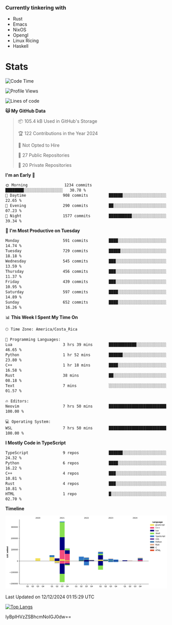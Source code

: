 ### Currently tinkering with
 - Rust
 - Emacs
 - NixOS
 - Opengl
 - Linux Ricing
 - Haskell

# Stats
<!--START_SECTION:waka-->
![Code Time](http://img.shields.io/badge/Code%20Time-1%2C013%20hrs%2056%20mins-blue)

![Profile Views](http://img.shields.io/badge/Profile%20Views-0-blue)

![Lines of code](https://img.shields.io/badge/From%20Hello%20World%20I%27ve%20Written-784.7%20thousand%20lines%20of%20code-blue)

**🐱 My GitHub Data** 

> 📦 105.4 kB Used in GitHub's Storage 
 > 
> 🏆 122 Contributions in the Year 2024
 > 
> 🚫 Not Opted to Hire
 > 
> 📜 27 Public Repositories 
 > 
> 🔑 20 Private Repositories 
 > 
**I'm an Early 🐤** 

```text
🌞 Morning                1234 commits        ████████░░░░░░░░░░░░░░░░░   30.78 % 
🌆 Daytime                908 commits         ██████░░░░░░░░░░░░░░░░░░░   22.65 % 
🌃 Evening                290 commits         ██░░░░░░░░░░░░░░░░░░░░░░░   07.23 % 
🌙 Night                  1577 commits        ██████████░░░░░░░░░░░░░░░   39.34 % 
```
📅 **I'm Most Productive on Tuesday** 

```text
Monday                   591 commits         ████░░░░░░░░░░░░░░░░░░░░░   14.74 % 
Tuesday                  729 commits         █████░░░░░░░░░░░░░░░░░░░░   18.18 % 
Wednesday                545 commits         ███░░░░░░░░░░░░░░░░░░░░░░   13.59 % 
Thursday                 456 commits         ███░░░░░░░░░░░░░░░░░░░░░░   11.37 % 
Friday                   439 commits         ███░░░░░░░░░░░░░░░░░░░░░░   10.95 % 
Saturday                 597 commits         ████░░░░░░░░░░░░░░░░░░░░░   14.89 % 
Sunday                   652 commits         ████░░░░░░░░░░░░░░░░░░░░░   16.26 % 
```


📊 **This Week I Spent My Time On** 

```text
🕑︎ Time Zone: America/Costa_Rica

💬 Programming Languages: 
Lua                      3 hrs 39 mins       ████████████░░░░░░░░░░░░░   46.65 % 
Python                   1 hr 52 mins        ██████░░░░░░░░░░░░░░░░░░░   23.80 % 
C++                      1 hr 18 mins        ████░░░░░░░░░░░░░░░░░░░░░   16.58 % 
Rust                     38 mins             ██░░░░░░░░░░░░░░░░░░░░░░░   08.18 % 
Text                     7 mins              ░░░░░░░░░░░░░░░░░░░░░░░░░   01.57 % 

🔥 Editors: 
Neovim                   7 hrs 50 mins       █████████████████████████   100.00 % 

💻 Operating System: 
WSL                      7 hrs 50 mins       █████████████████████████   100.00 % 
```

**I Mostly Code in TypeScript** 

```text
TypeScript               9 repos             ██████░░░░░░░░░░░░░░░░░░░   24.32 % 
Python                   6 repos             ████░░░░░░░░░░░░░░░░░░░░░   16.22 % 
C++                      4 repos             ███░░░░░░░░░░░░░░░░░░░░░░   10.81 % 
Rust                     4 repos             ███░░░░░░░░░░░░░░░░░░░░░░   10.81 % 
HTML                     1 repo              █░░░░░░░░░░░░░░░░░░░░░░░░   02.70 % 
```



**Timeline**

![Lines of Code chart](https://raw.githubusercontent.com/PandeCode/PandeCode/main/assets/bar_graph.png)


 Last Updated on 12/12/2024 01:15:29 UTC
<!--END_SECTION:waka-->
<!-- 
[![PandeCode's GitHub stats](https://github-readme-stats.vercel.app/api?username=PandeCode&theme=dracula&hide_border=true&show_icons=true)](https://github.com/anuraghazra/github-readme-stats)
-->
[![Top Langs](https://github-readme-stats.vercel.app/api/top-langs/?username=PandeCode&layout=compact&theme=dracula&hide_border=true)](https://github.com/anuraghazra/github-readme-stats)

IyBpIHVzZSBhcmNoIGJ0dw==
